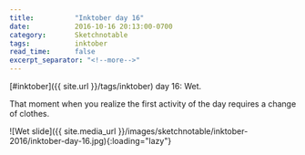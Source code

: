 ```yaml
---
title:          "Inktober day 16"
date:           2016-10-16 20:13:00-0700
category:       Sketchnotable
tags:           inktober
read_time:      false
excerpt_separator: "<!--more-->"
---
```

[#inktober]({{ site.url }}/tags/inktober) day 16: Wet.

That moment when you realize the first activity of the day requires a change of clothes.

![Wet slide]({{ site.media_url }}/images/sketchnotable/inktober-2016/inktober-day-16.jpg){:loading="lazy"}

<!--more-->